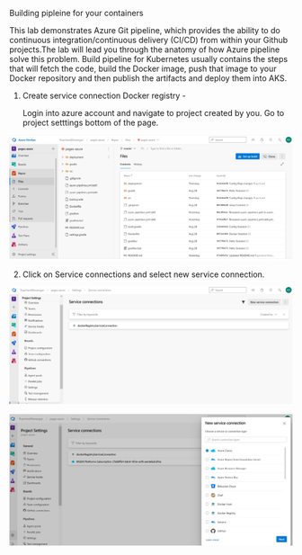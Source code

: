 Building pipleine for your containers

This lab demonstrates Azure Git pipeline, which provides the ability to do continuous integration/continuous delivery (CI/CD) from within your Github projects.The lab will lead you through the anatomy of how Azure pipeline solve this problem.
Build pipeline for Kubernetes usually contains the steps that will fetch the code, build the Docker image, push that image to your Docker repository and then publish the artifacts and deploy them into AKS.

1. Create service connection Docker registry - 

   Login into azure account and navigate to project created by you. Go to project setttings bottom of the page. 

![project](project.png) 

2. Click on Service connections and select new service connection.

![sc1](sc1.png) 

![ServiceConnection1](ServiceConnection1.png) 



